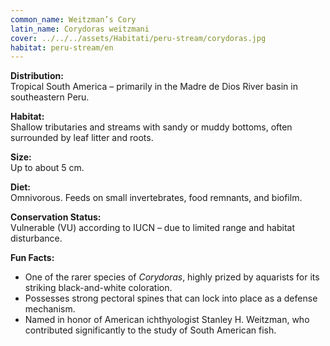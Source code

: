 ```yaml
---
common_name: Weitzman’s Cory
latin_name: Corydoras weitzmani
cover: ../../../assets/Habitati/peru-stream/corydoras.jpg
habitat: peru-stream/en
---
```

**Distribution:**  
Tropical South America – primarily in the Madre de Dios River basin in southeastern Peru.

**Habitat:**  
Shallow tributaries and streams with sandy or muddy bottoms, often surrounded by leaf litter and roots.

**Size:**  
Up to about 5 cm.

**Diet:**  
Omnivorous. Feeds on small invertebrates, food remnants, and biofilm.

**Conservation Status:**  
Vulnerable (VU) according to IUCN – due to limited range and habitat disturbance.

**Fun Facts:**
- One of the rarer species of *Corydoras*, highly prized by aquarists for its striking black-and-white coloration.
- Possesses strong pectoral spines that can lock into place as a defense mechanism.
- Named in honor of American ichthyologist Stanley H. Weitzman, who contributed significantly to the study of South American fish.
